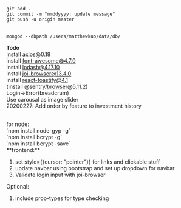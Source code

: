 `git add .`<br/>
`git commit -m "mmddyyyy: update message"`<br/>
`git push -u origin master`<br/><br/>

`mongod --dbpath /users/matthewkuo/data/db/`<br/>

**Todo**<br />
install axios@0.18<br />
install font-awesome@4.7.0<br />
install lodash@4.17.10<br />
install joi-browser@13.4.0<br />
install react-toastify@4.1<br />
(install @sentry/browser@5.11.2)<br />
Login->Error(breadcrum)<br />
Use carousal as image slider<br />
20200227: Add order by feature to investment history<br />

<br />
for node:<br />
`npm install node-gyp -g`<br />
`npm install bcrypt -g`<br />
`npm install bcrypt -save`<br />
**frontend:**<br/>

1.  set style={{cursor: "pointer"}} for links and clickable stuff<br/>
2.  update navbar using bootstrap and set up dropdown for navbar<br/>
3.  Validate login input with joi-browser

Optional:

1. include prop-types for type checking
